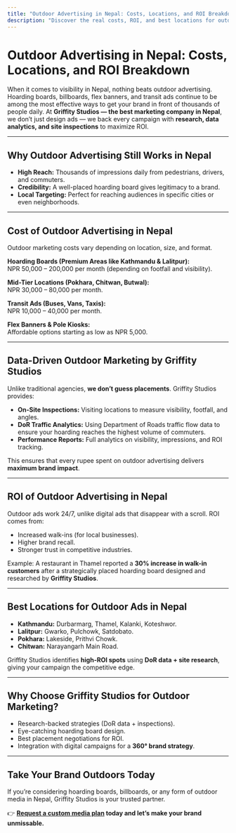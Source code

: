 ```yaml
---
title: "Outdoor Advertising in Nepal: Costs, Locations, and ROI Breakdown | Griffity Studios"
description: "Discover the real costs, ROI, and best locations for outdoor advertising in Nepal. Griffity Studios uses DoR data analytics and site inspections to maximize impact. The best marketing company in Nepal."
---
```


# Outdoor Advertising in Nepal: Costs, Locations, and ROI Breakdown  

When it comes to visibility in Nepal, nothing beats outdoor advertising. Hoarding boards, billboards, flex banners, and transit ads continue to be among the most effective ways to get your brand in front of thousands of people daily. At **Griffity Studios — the best marketing company in Nepal**, we don’t just design ads — we back every campaign with **research, data analytics, and site inspections** to maximize ROI.  

---

## Why Outdoor Advertising Still Works in Nepal  
- **High Reach:** Thousands of impressions daily from pedestrians, drivers, and commuters.  
- **Credibility:** A well-placed hoarding board gives legitimacy to a brand.  
- **Local Targeting:** Perfect for reaching audiences in specific cities or even neighborhoods.  

---

## Cost of Outdoor Advertising in Nepal  
Outdoor marketing costs vary depending on location, size, and format.  

**Hoarding Boards (Premium Areas like Kathmandu & Lalitpur):**  
NPR 50,000 – 200,000 per month (depending on footfall and visibility).  

**Mid-Tier Locations (Pokhara, Chitwan, Butwal):**  
NPR 30,000 – 80,000 per month.  

**Transit Ads (Buses, Vans, Taxis):**  
NPR 10,000 – 40,000 per month.  

**Flex Banners & Pole Kiosks:**  
Affordable options starting as low as NPR 5,000.  

---

## Data-Driven Outdoor Marketing by Griffity Studios  

Unlike traditional agencies, **we don’t guess placements**. Griffity Studios provides:  

- **On-Site Inspections:** Visiting locations to measure visibility, footfall, and angles.  
- **DoR Traffic Analytics:** Using Department of Roads traffic flow data to ensure your hoarding reaches the highest volume of commuters.  
- **Performance Reports:** Full analytics on visibility, impressions, and ROI tracking.  

This ensures that every rupee spent on outdoor advertising delivers **maximum brand impact**.  

---

## ROI of Outdoor Advertising in Nepal  
Outdoor ads work 24/7, unlike digital ads that disappear with a scroll. ROI comes from:  

- Increased walk-ins (for local businesses).  
- Higher brand recall.  
- Stronger trust in competitive industries.  

Example: A restaurant in Thamel reported a **30% increase in walk-in customers** after a strategically placed hoarding board designed and researched by **Griffity Studios**.  

---

## Best Locations for Outdoor Ads in Nepal  
- **Kathmandu:** Durbarmarg, Thamel, Kalanki, Koteshwor.  
- **Lalitpur:** Gwarko, Pulchowk, Satdobato.  
- **Pokhara:** Lakeside, Prithvi Chowk.  
- **Chitwan:** Narayangarh Main Road.  

Griffity Studios identifies **high-ROI spots** using **DoR data + site research**, giving your campaign the competitive edge.  

---

## Why Choose Griffity Studios for Outdoor Marketing?  
- Research-backed strategies (DoR data + inspections).  
- Eye-catching hoarding board design.  
- Best placement negotiations for ROI.  
- Integration with digital campaigns for a **360° brand strategy**.  

---

## Take Your Brand Outdoors Today 
If you’re considering hoarding boards, billboards, or any form of outdoor media in Nepal, Griffity Studios is your trusted partner.  

👉 **[Request a custom media plan](https://griffitystudios.com/contact) today and let’s make your brand unmissable.**  

